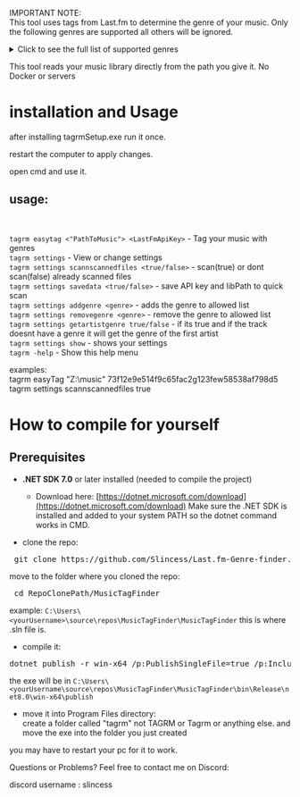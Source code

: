 IMPORTANT NOTE:<br/>
This tool uses tags from Last.fm to determine the genre of your music. Only the following genres are supported all others will be ignored.

<details> <summary>Click to see the full list of supported genres</summary>
rock, indie-rock, pop, indie-pop, hip-hop, rap, trap, drill, r&b, soul, funk,
jazz, blues, metal, heavy-metal, death-metal, black-metal, hardcore, post-hardcore,
alternative-rock, grunge, progressive-rock, psychedelic-rock, garage-rock, classic-rock,
punk, punk-rock, pop-punk, new-wave, synth-pop, folk, folk-rock, indie-folk, country,
alt-country, bluegrass, reggae, dub, dancehall, ska, latin, reggaeton, bachata, salsa,
merengue, cumbia, k-pop, j-pop, city-pop, electronic, edm, house, deep-house, techno,
minimal-techno, progressive-house, drum-and-bass, dubstep, brostep, trance, psytrance,
hardstyle, hardcore-techno, ambient, downtempo, chillout, lofi, chillhop, electro,
industrial, noise, experimental, glitch, trip-hop, breakbeat, grime, uk-garage, 2-step,
disco, italo-disco, shoegaze, dream-pop, math-rock, post-rock, emo, screamo, gospel,
christian, opera, classical, baroque, romantic-period, modern-classical, soundtrack,
film-score, anime-score, video-game-music, acoustic, instrumental, spoken-word, world,
afrobeat, krautrock
</details>

This tool reads your music library directly from the path you give it.
No Docker or servers

# installation and Usage

after installing tagrmSetup.exe run it once.

restart the computer to apply changes.

open cmd and use it.

## usage:

<br/>
	
`tagrm easytag <"PathToMusic"> <LastFmApiKey>` 												- Tag your music with genres  
`tagrm settings`                                                      - View or change settings  
`tagrm settings scannscannedfiles <true/false>`                         - scan(true) or dont scan(false) already scanned files  
`tagrm settings savedata <true/false>`                                  - save API key and libPath to quick scan   
`tagrm settings addgenre <genre>`                                     - adds the genre to allowed list  
`tagrm settings removegenre <genre>`                                  - remove the genre to allowed list  
`tagrm settings getartistgenre true/false`                            - if its true and if the track doesnt have a genre it will get the genre of the first artist  
`tagrm settings show`                                                 - shows your settings  
`tagrm -help`                                                         - Show this help menu  


examples:  
tagrm easyTag "Z:\music" 73f12e9e514f9c65fac2g123few58538af798d5   
tagrm settings scannscannedfiles true  

# How to compile for yourself
## Prerequisites
- **.NET SDK 7.0** or later installed (needed to compile the project)
  - Download here: [https://dotnet.microsoft.com/download](https://dotnet.microsoft.com/download)
Make sure the .NET SDK is installed and added to your system PATH so the dotnet command works in CMD.


- clone the repo:
<pre> git clone https://github.com/Slincess/Last.fm-Genre-finder.git </pre>
move to the folder where you cloned the repo:
<pre> cd RepoClonePath/MusicTagFinder </pre>
example:
`C:\Users\<yourUsername>\source\repos\MusicTagFinder\MusicTagFinder` this is where .sln file is.<br/>

- compile it:
<pre>dotnet publish -r win-x64 /p:PublishSingleFile=true /p:IncludeNativeLibrariesForSelfExtract=true </pre>
the exe will be in
`C:\Users\<yourUsername\source\repos\MusicTagFinder\MusicTagFinder\bin\Release\net8.0\win-x64\publish`

- move it into Program Files directory:<br/>
create a folder called "tagrm" not TAGRM or Tagrm or anything else.
and move the exe into the folder you just created

you may have to restart your pc for it to work.

Questions or Problems?
Feel free to contact me on Discord:

discord username : slincess
